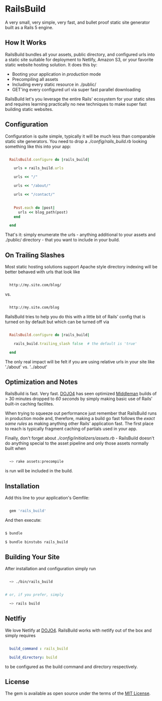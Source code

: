# RailsBuild

A very small, very simple, very fast, and bullet proof static site generator
built as a Rails 5 engine.



## How It Works

RailsBuild bundles all your assets, public directory, and configured urls into
a static site suitable for deployment to Netlify, Amazon S3, or your favorite
static website hosting solution.  It does this by:

- Booting your application in *production* mode
- Precompiling all assets
- Including every static resource in ./public/
- GET'ing every configured url via super fast parallel downloading

RailsBuild let's you leverage the entire Rails' ecosystem for your static
sites and requires learning practically no new techniques to make super fast
building static websites.



## Configuration

Configuration is quite simple, typically it will be much less than comparable
static site generators.  You need to drop a *./config/rails_build.rb* looking
something like this into your app:

```ruby

  RailsBuild.configure do |rails_build|

    urls = rails_build.urls

    urls << "/"

    urls << "/about/"

    urls << "/contact/"

 
    Post.each do |post|
      urls << blog_path(post) 
    end

  end


```

That's it: simply enumerate the urls - anything additional to your assets and
./public/ directory - that you want to include in your build.

## On Trailing Slashes

Most static hosting solutions support Apache style directory indexing will be
better behaved with urls that look like

```markdown

  http://my.site.com/blog/

```

vs.

```markdown

  http://my.site.com/blog

```

RailsBuild tries to help you do this with a little bit of Rails' config that
is turned on by default but which can be turned off via

```ruby

  RailsBuild.configure do |rails_build|

    rails_build.trailing_slash false  # the default is 'true'

  end

```

The only real impact will be felt if you are using relative urls in your site
like './about' vs. '../about'



## Optimization and Notes


RailsBuild is fast.  Very fast.  [DOJO4](http://dojo4.com) has seen optimized [Middleman](https://middlemanapp.com/) builds of > 30 minutes dropped to *60 seconds* by simply making basic use of Rails' built-in caching facilites.

When trying to squeeze out performance just remember that RailsBuild runs in
production mode and, therefore, making a build go fast follows the *exact same
rules* as making anything other Rails' application fast.  The first place to
reach is typically fragment caching of partials used in your app.

Finally, don't forget about *./config/initializers/assets.rb* - RailsBuild
doesn't do anything special to the asset pipeline and only those assets
normally built when

```bash

  ~> rake assets:precompile

```

is run will be included in the build.



## Installation

Add this line to your application's Gemfile:

```ruby

  gem 'rails_build'


```

And then execute:

```bash

$ bundle

$ bundle binstubs rails_build


```



## Building Your Site


After installation and configuration simply run

```bash

  ~> ./bin/rails_build


# or, if you prefer, simply

  ~> rails build


```



## Netlfiy

We love Netlify at [DOJO4](http://dojo4.com).  RailsBuild works with netlify
out of the box and simply requires

```yaml

  build_command : rails_build

  build_directory: build

```

to be configured as the build command and directory respectively.



## License

The gem is available as open source under the terms of the [MIT License](http://opensource.org/licenses/MIT).
